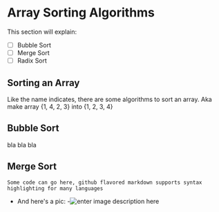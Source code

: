﻿# Array Sorting Algorithms

This section will explain:
 

 - [ ] Bubble Sort
 - [ ] Merge Sort
 - [ ] Radix Sort

## Sorting an Array
Like the name indicates, there are some algorithms to sort an array.  Aka make array {1, 4, 2, 3} into {1, 2, 3, 4}

## Bubble Sort
bla bla bla


## Merge Sort

```Some code can go here, github flavored markdown supports syntax highlighting for many languages```

 - And here's a pic:
 -![enter image description here](https://www.baeldung.com/wp-content/uploads/2018/09/mergesort1.png)


